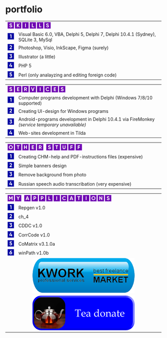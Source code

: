 # portfolio

<table>
 <th colspan="2" align="left">
  <img src="/image/skills.png" width="135" height="20">
 </th>
 <tr>
  <td valign="center"><img src="/image/1.png" width="20" height="20"></td>
  <td valign="center" width="441">Visual Basic 6.0, VBA, Delphi 5, Delphi 7, Delphi 10.4.1 (Sydney), SQLite 3, MySql</td>
 </tr>
 <tr>
  <td valign="center"><img src="/image/2.png" width="20" height="20"></td>
  <td valign="center" width="441">Photoshop, Visio, InkScape, Figma (surely)</td>
 </tr>
 <tr>
  <td valign="center"><img src="/image/3.png" width="20" height="20"></td>
  <td valign="center" width="441">Illustrator (a little)</td>
 </tr>
 <tr>
  <td valign="center"><img src="/image/4.png" width="20" height="20"></td>
  <td valign="center" width="441">PHP 5</td>
 </tr>
 <tr>
  <td valign="center"><img src="/image/5.png" width="20" height="20"></td>
  <td valign="center" width="441">Perl (only analayzing and editing foreign code)</td>
 </tr>
</table>
<table>
 <th colspan="2" align="left">
  <img src="/image/services.png" width="181" height="20">
 </th>
 <tr>
  <td valign="center"><img src="/image/1.png" width="20" height="20"></td>
  <td valign="center" width="441">Computer programs development with Delphi (Windows 7/8/10 supported)</td>
 </tr>
 <tr>
  <td valign="center"><img src="/image/2.png" width="20" height="20"></td>
  <td valign="center" width="441">Creating UI-design for Windows programs</td>
 </tr>
 <tr>
  <td valign="center"><img src="/image/3.png" width="20" height="20"></td>
  <td valign="center" width="441">Android-programs development in Delphi 10.4.1 via FireMonkey <i>(service temporary unavailable)</i></td>
 </tr>
 <tr>
  <td valign="center"><img src="/image/4.png" width="20" height="20"></td>
  <td valign="center" width="441">Web-sites development in Tilda</td>
 </tr>
</table>
<table>
 <th colspan="2" align="left">
  <img src="/image/other-stuff.png" width="233" height="20">
 </th>
 <tr>
  <td valign="center"><img src="/image/1.png" width="20" height="20"></td>
  <td valign="center" width="441">Creating CHM-help and PDF-instructions files (expensive)</td>
 </tr>
 <tr>
  <td valign="center"><img src="/image/2.png" width="20" height="20"></td>
  <td valign="center" width="441">Simple banners design</td>
 </tr>
 <tr>
  <td valign="center"><img src="/image/3.png" width="20" height="20"></td>
  <td valign="center" width="441">Remove background from photo</i></td>
 </tr>
 <tr>
  <td valign="center"><img src="/image/4.png" width="20" height="20"></td>
  <td valign="center" width="441">Russian speech audio transcribation (very expensive)</td>
 </tr>
</table>
<table>
 <th colspan="2" align="left">
  <img src="/image/my-applications.png" width="325" height="20">
 </th>
 <tr>
  <td valign="center"><img src="/image/1.png" width="20" height="20"></td>
  <td valign="center" width="441">Repgen v1.0</td>
 </tr>
 <tr>
  <td valign="center"><img src="/image/2.png" width="20" height="20"></td>
  <td valign="center" width="441">ch_4</td>
 </tr>
 <tr>
  <td valign="center"><img src="/image/3.png" width="20" height="20"></td>
  <td valign="center" width="441">CDDC v1.0</td>
 </tr>
 <tr>
  <td valign="center"><img src="/image/4.png" width="20" height="20"></td>
  <td valign="center" width="441">CorrCode v1.0</td>
 </tr>
 <tr>
  <td valign="center"><img src="/image/5.png" width="20" height="20"></td>
  <td valign="center" width="441">CoMatrix v3.1.0a</td>
 </tr>
 <tr>
  <td valign="center"><img src="/image/6.png" width="20" height="20"></td>
  <td valign="center" width="441">winPath v1.0b</td>
 </tr>
 <tr>
  <td colspan="2" align="center">
   <a href="https://kwork.com/ref/10283917" target="_blank">
    <img src="image/kwork-button.png" alt="Visit best freelance matket" width="320" height="108">
   </a>
  </td>
 </tr>
 <tr>
  <td colspan="2" align="center">
   <a href="https://yookassa.ru" target="_blank">
    <img src="image/tea-donate-button.png" alt="Tea donate" width="320" height="108">
   </a>
  </td>
 </tr>
</table>
